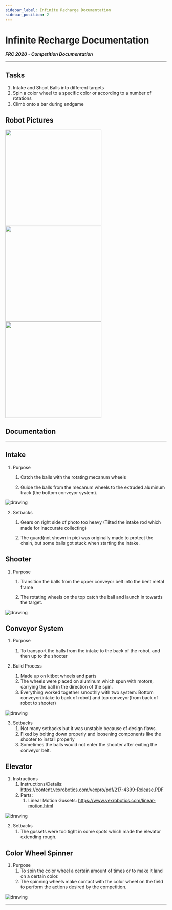 ```yaml
---
sidebar_label: Infinite Recharge Documentation
sidebar_position: 2
---
```


# Infinite Recharge Documentation

**_FRC 2020 - Competition Documentation_**

<hr/>

## Tasks
1. Intake and Shoot Balls into different targets
2. Spin a color wheel to a specific color or according to a number of rotations
3. Climb onto a bar during endgame

## Robot Pictures

<img src="/img/mechanical/infinite-recharge/robot1.png" width="300"/>
<img src="/img/mechanical/infinite-recharge/robot3.png" width="300"/>
<img src="/img/mechanical/infinite-recharge/robot2.png" width="300"/>


## Documentation
---

## Intake
1. Purpose
    1. Catch the balls with the rotating mecanum wheels 

    2. Guide the balls from the mecanum wheels to the extruded aluminum track (the bottom conveyor system). 

![drawing](/img/mechanical/infinite-recharge/image1.png)

2. Setbacks
    1. Gears on right side of photo too heavy (Tilted the intake rod which made for inaccurate collecting)

    2. The guard(not shown in pic) was originally made to protect the chain, but some balls got stuck when starting the intake.

## Shooter

1. Purpose
    1. Transition the balls from the upper conveyor belt into the bent metal frame

    2. The rotating wheels on the top catch the ball and launch in towards the target. 

![drawing](/img/mechanical/infinite-recharge/image2.png)


## Conveyor System
1. Purpose 
    1. To transport the balls from the intake to the back of the robot, and then up to the shooter 


2. Build Process
    1. Made up on kitbot wheels and parts
    2. The wheels were placed on aluminum which spun with motors, carrying the ball in the direction of the spin.
    3. Everything worked together smoothly with two system: Bottom conveyor(intake to back of robot) and top conveyor(from back of robot to shooter)

![drawing](/img/mechanical/infinite-recharge/image3.png)

3. Setbacks
    1. Not many setbacks but it was unstable because of design flaws.
    2. Fixed by bolting down properly and loosening components like the shooter to install properly 
    3. Sometimes the balls would not enter the shooter after exiting the conveyor belt.


## Elevator

1. Instructions
    1. Instructions/Details: https://content.vexrobotics.com/vexpro/pdf/217-4399-Release.PDF
    2.  Parts:
        1. Linear Motion Gussets: https://www.vexrobotics.com/linear-motion.html

![drawing](/img/mechanical/infinite-recharge/image4.png)

2. Setbacks
    1. The gussets were too tight in some spots which made the elevator extending rough. 


## Color Wheel Spinner

1. Purpose
    1. To spin the color wheel a certain amount of times or to make it land on a certain color.
    2. The spinning wheels make contact with the color wheel on the field to perform the actions desired by the competition.

![drawing](/img/mechanical/infinite-recharge/image5.png)

<hr/>